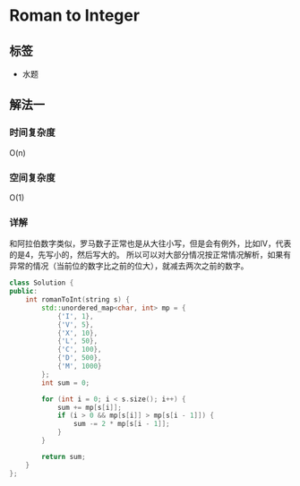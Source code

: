 # Roman to Integer

## 标签
* 水题

## 解法一

### 时间复杂度
O(n)

### 空间复杂度
O(1)

### 详解
和阿拉伯数字类似，罗马数子正常也是从大往小写，但是会有例外，比如IV，代表的是4，先写小的，然后写大的。
所以可以对大部分情况按正常情况解析，如果有异常的情况（当前位的数字比之前的位大），就减去两次之前的数字。

```c++
class Solution {
public:
    int romanToInt(string s) {
        std::unordered_map<char, int> mp = {
            {'I', 1},
            {'V', 5},
            {'X', 10},
            {'L', 50},
            {'C', 100},
            {'D', 500},
            {'M', 1000}
        };
        int sum = 0;

        for (int i = 0; i < s.size(); i++) {
            sum += mp[s[i]];
            if (i > 0 && mp[s[i]] > mp[s[i - 1]]) {
                sum -= 2 * mp[s[i - 1]];
            }
        }

        return sum;
    }
};

```
